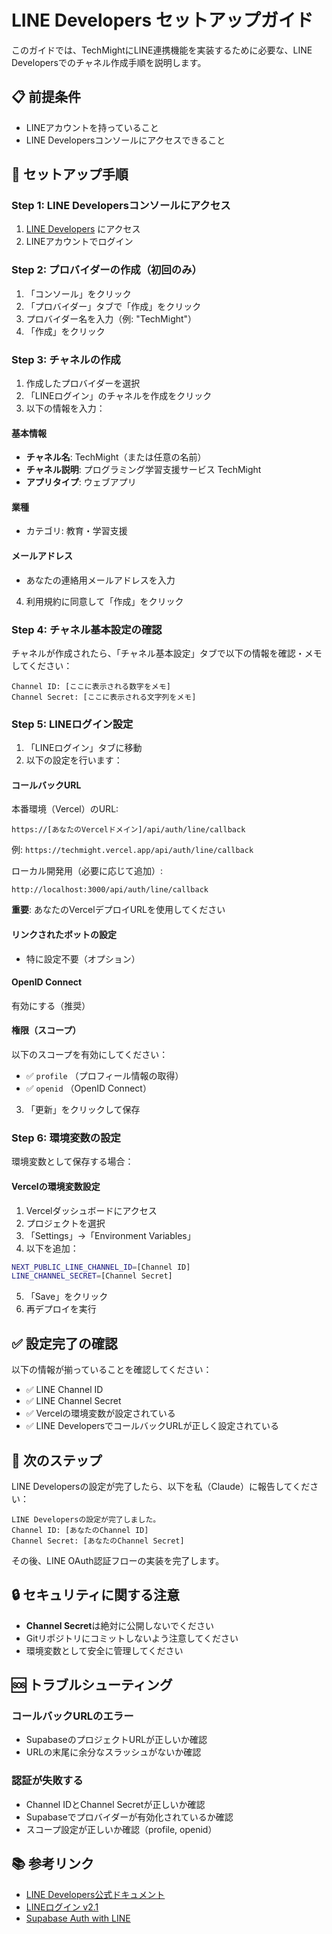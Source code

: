 # LINE Developers セットアップガイド

このガイドでは、TechMightにLINE連携機能を実装するために必要な、LINE Developersでのチャネル作成手順を説明します。

## 📋 前提条件
- LINEアカウントを持っていること
- LINE Developersコンソールにアクセスできること

## 🚀 セットアップ手順

### Step 1: LINE Developersコンソールにアクセス

1. [LINE Developers](https://developers.line.biz/) にアクセス
2. LINEアカウントでログイン

### Step 2: プロバイダーの作成（初回のみ）

1. 「コンソール」をクリック
2. 「プロバイダー」タブで「作成」をクリック
3. プロバイダー名を入力（例: "TechMight"）
4. 「作成」をクリック

### Step 3: チャネルの作成

1. 作成したプロバイダーを選択
2. 「LINEログイン」のチャネルを作成をクリック
3. 以下の情報を入力：

#### 基本情報
- **チャネル名**: TechMight（または任意の名前）
- **チャネル説明**: プログラミング学習支援サービス TechMight
- **アプリタイプ**: ウェブアプリ

#### 業種
- カテゴリ: 教育・学習支援

#### メールアドレス
- あなたの連絡用メールアドレスを入力

4. 利用規約に同意して「作成」をクリック

### Step 4: チャネル基本設定の確認

チャネルが作成されたら、「チャネル基本設定」タブで以下の情報を確認・メモしてください：

```
Channel ID: [ここに表示される数字をメモ]
Channel Secret: [ここに表示される文字列をメモ]
```

### Step 5: LINEログイン設定

1. 「LINEログイン」タブに移動
2. 以下の設定を行います：

#### コールバックURL
本番環境（Vercel）のURL:
```
https://[あなたのVercelドメイン]/api/auth/line/callback
```

例: `https://techmight.vercel.app/api/auth/line/callback`

ローカル開発用（必要に応じて追加）:
```
http://localhost:3000/api/auth/line/callback
```

**重要**: あなたのVercelデプロイURLを使用してください

#### リンクされたボットの設定
- 特に設定不要（オプション）

#### OpenID Connect
有効にする（推奨）

#### 権限（スコープ）
以下のスコープを有効にしてください：
- ✅ `profile` （プロフィール情報の取得）
- ✅ `openid` （OpenID Connect）

3. 「更新」をクリックして保存

### Step 6: 環境変数の設定

環境変数として保存する場合：

#### Vercelの環境変数設定
1. Vercelダッシュボードにアクセス
2. プロジェクトを選択
3. 「Settings」→「Environment Variables」
4. 以下を追加：

```bash
NEXT_PUBLIC_LINE_CHANNEL_ID=[Channel ID]
LINE_CHANNEL_SECRET=[Channel Secret]
```

5. 「Save」をクリック
6. 再デプロイを実行

## ✅ 設定完了の確認

以下の情報が揃っていることを確認してください：

- ✅ LINE Channel ID
- ✅ LINE Channel Secret
- ✅ Vercelの環境変数が設定されている
- ✅ LINE DevelopersでコールバックURLが正しく設定されている

## 📝 次のステップ

LINE Developersの設定が完了したら、以下を私（Claude）に報告してください：

```
LINE Developersの設定が完了しました。
Channel ID: [あなたのChannel ID]
Channel Secret: [あなたのChannel Secret]
```

その後、LINE OAuth認証フローの実装を完了します。

## 🔒 セキュリティに関する注意

- **Channel Secret**は絶対に公開しないでください
- Gitリポジトリにコミットしないよう注意してください
- 環境変数として安全に管理してください

## 🆘 トラブルシューティング

### コールバックURLのエラー
- SupabaseのプロジェクトURLが正しいか確認
- URLの末尾に余分なスラッシュがないか確認

### 認証が失敗する
- Channel IDとChannel Secretが正しいか確認
- Supabaseでプロバイダーが有効化されているか確認
- スコープ設定が正しいか確認（profile, openid）

## 📚 参考リンク

- [LINE Developers公式ドキュメント](https://developers.line.biz/ja/docs/)
- [LINEログイン v2.1](https://developers.line.biz/ja/docs/line-login/)
- [Supabase Auth with LINE](https://supabase.com/docs/guides/auth/social-login/auth-line)
